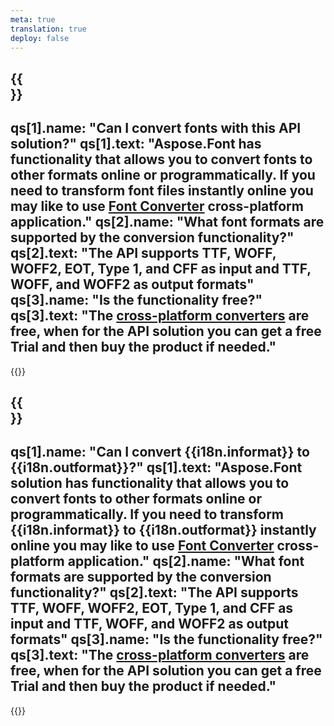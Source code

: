 ```yaml
---
meta: true
translation: true
deploy: false
---
```


{{<section faq>}}
---
qs[1].name: "Can I convert fonts with this API solution?"
qs[1].text: "Aspose.Font has functionality that allows you to convert fonts to other formats online or programmatically. If you need to transform font files instantly online you may like to use [Font Converter](https://products.aspose.app/font/conversion/) cross-platform application."
qs[2].name: "What font formats are supported by the conversion functionality?"
qs[2].text: "The API supports TTF, WOFF, WOFF2, EOT, Type 1, and CFF as input and TTF, WOFF, and WOFF2 as output formats"
qs[3].name: "Is the functionality free?"
qs[3].text: "The [cross-platform converters](https://products.aspose.app/font/conversion) are free, when for the API solution you can get a free Trial and then buy the product if needed."
---

{{<import path="/meta/schemas.md" section="faq">}} 

{{<section faqchild>}}
---
qs[1].name: "Can I convert {{i18n.informat}} to {{i18n.outformat}}?"
qs[1].text: "Aspose.Font solution has functionality that allows you to convert fonts to other formats online or programmatically. If you need to transform {{i18n.informat}} to {{i18n.outformat}} instantly online you may like to use [Font Converter](https://products.aspose.app/font/conversion/) cross-platform application."
qs[2].name: "What font formats are supported by the conversion functionality?"
qs[2].text: "The API supports TTF, WOFF, WOFF2, EOT, Type 1, and CFF as input and TTF, WOFF, and WOFF2 as output formats"
qs[3].name: "Is the functionality free?"
qs[3].text: "The [cross-platform converters](https://products.aspose.app/font/conversion) are free, when for the API solution you can get a free Trial and then buy the product if needed."
---

{{<import path="/meta/schemas.md" section="faq">}} 